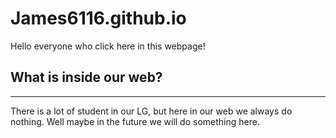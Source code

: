 # James6116.github.io
Hello everyone who click here in this webpage!

## What is inside our web?
---
There is a lot of student in our LG, but here in our web we always do nothing. Well maybe in the future we will do something here.
